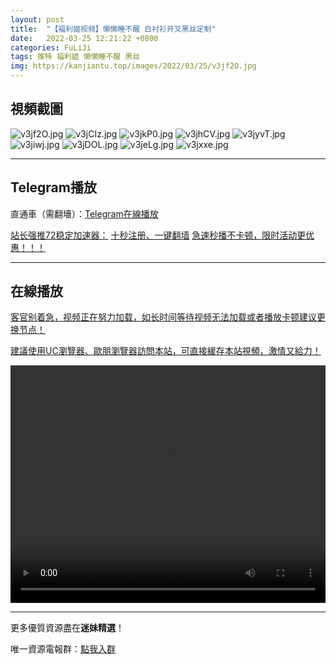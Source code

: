 ```yaml
---
layout: post
title:  "【福利姬视频】懒懒睡不醒 白衬衫开叉黑丝定制"
date:   2022-03-25 12:21:22 +0800
categories: FuLiJi
tags: 推特 福利姬 懒懒睡不醒 黑丝
img: https://kanjiantu.top/images/2022/03/25/v3jf2O.jpg
---
```



## 視頻截圖

![v3jf2O.jpg](https://kanjiantu.top/images/2022/03/25/v3jf2O.jpg)
![v3jCIz.jpg](https://kanjiantu.top/images/2022/03/25/v3jCIz.jpg)
![v3jkP0.jpg](https://kanjiantu.top/images/2022/03/25/v3jkP0.jpg)
![v3jhCV.jpg](https://kanjiantu.top/images/2022/03/25/v3jhCV.jpg)
![v3jyvT.jpg](https://kanjiantu.top/images/2022/03/25/v3jyvT.jpg)
![v3jiwj.jpg](https://kanjiantu.top/images/2022/03/25/v3jiwj.jpg)
![v3jDOL.jpg](https://kanjiantu.top/images/2022/03/25/v3jDOL.jpg)
![v3jeLg.jpg](https://kanjiantu.top/images/2022/03/25/v3jeLg.jpg)
![v3jxxe.jpg](https://kanjiantu.top/images/2022/03/25/v3jxxe.jpg)

* * *
## Telegram播放

直通車（需翻墻）：[Telegram在線播放](https://t.me/mimeijingxuan/119)

<u>站长强推72稳定加速器：</u> [十秒注册、一键翻墙](https://www.mimei.blog/skip/vpn.html)
<u>急速秒播不卡顿，限时活动更优惠！！！</u>
* * *
## 在線播放
<u>客官别着急，视频正在努力加载，如长时间等待视频无法加载或者播放卡顿建议更换节点！</u>

<u>建議使用UC瀏覽器、歐朋瀏覽器訪問本站，可直接緩存本站視頻，激情又給力！</u>
<center><video src="https://cdn.publer.io/uploads/videos/6245b0c9db2797794f147422/69b3ecb355fedb1ba5c23c22520cdf77.mp4" width="100%" height="380px" controls="controls"></video></center>


* * *
更多優質資源盡在**迷妹精選**！

唯一資源電報群：[點我入群](https://t.me/mimeijingxuan)


